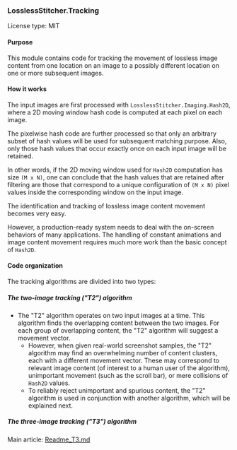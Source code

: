 ﻿### LosslessStitcher.Tracking

License type: MIT

#### Purpose

This module contains code for tracking the movement of lossless image content from one location on an image
to a possibly different location on one or more subsequent images.

#### How it works 

The input images are first processed with ```LosslessStitcher.Imaging.Hash2D```, where a 2D moving 
window hash code is computed at each pixel on each image.

The pixelwise hash code are further processed so that only an arbitrary subset of hash values will be used
for subsequent matching purpose. Also, only those hash values that occur exactly once on each input image
will be retained.

In other words, if the 2D moving window used for ```Hash2D``` computation has size ```(M x N)```, one can
conclude that the hash values that are retained after filtering are those that correspond to a unique 
configuration of ```(M x N)``` pixel values inside the corresponding window on the input image.

The identification and tracking of lossless image content movement becomes very easy.

However, a production-ready system needs to deal with the on-screen behaviors of many applications.
The handling of constant animations and image content movement requires much more work than the basic
concept of ```Hash2D```.

#### Code organization

The tracking algorithms are divided into two types: 

##### The two-image tracking ("T2") algorithm 

- The "T2" algorithm operates on two input images at a time. This algorithm finds the overlapping content
  between the two images. For each group of overlapping content, the "T2" algorithm will suggest a movement 
  vector.
  - However, when given real-world screenshot samples, the "T2" algorithm may find an overwhelming number
    of content clusters, each with a different movement vector. These may correspond to relevant image content 
    (of interest to a human user of the algorithm), unimportant movement (such as the scroll bar), or mere 
    collisions of ```Hash2D``` values.
  - To reliably reject unimportant and spurious content, the "T2" algorithm is used in conjunction with 
    another algorithm, which will be explained next.

##### The three-image tracking ("T3") algorithm

Main article: [Readme_T3.md](Readme_T3.md)

